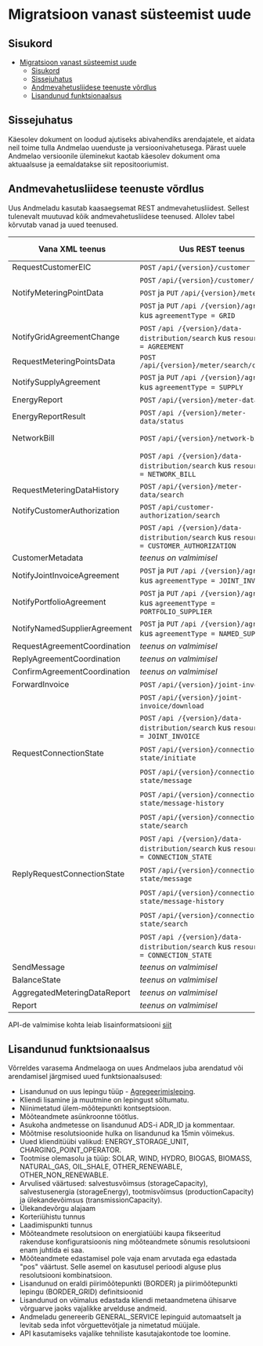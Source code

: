 # Migratsioon vanast süsteemist uude

## Sisukord

- [Migratsioon vanast süsteemist uude](#migratsioon-vanast-süsteemist-uude)
  - [Sisukord](#sisukord)
  - [Sissejuhatus](#sissejuhatus)
  - [Andmevahetusliidese teenuste võrdlus](#andmevahetusliidese-teenuste-võrdlus)
  - [Lisandunud funktsionaalsus](#lisandunud-funktsionaalsus)

## Sissejuhatus

Käesolev dokument on loodud ajutiseks abivahendiks arendajatele, et aidata neil toime tulla Andmelao uuenduste ja versioonivahetusega. Pärast uuele Andmelao versioonile üleminekut kaotab käesolev dokument oma aktuaalsuse ja eemaldatakse siit repositooriumist.

## Andmevahetusliidese teenuste võrdlus

Uus Andmeladu kasutab kaasaegsemat REST andmevahetusliidest. Sellest tulenevalt muutuvad kõik andmevahetusliidese teenused. Allolev tabel kõrvutab vanad ja uued teenused.

| Vana XML teenus              | Uus REST teenus                                                                               | Link teenuse kirjeldusele                                    |
|------------------------------|-----------------------------------------------------------------------------------------------|--------------------------------------------------------------|
| RequestCustomerEIC           | `POST` `/api/{version}/customer`                                                              | [Kliendi EIC](04-kliendi-eic.md)                             |
|                              | `POST` `/api/{version}/customer/search`                                                       | [Kliendi EIC](04-kliendi-eic.md)                             |
| NotifyMeteringPointData      | `POST` ja `PUT` `/api/{version}/meter`                                                        | [Mõõtepunktid](05-mootepunktid.md)                           |
|                              | `POST` ja `PUT` `/api /{version}/agreement` kus `agreementType = GRID`                        | [Mõõtepunktid](05-mootepunktid.md)                           |
| NotifyGridAgreementChange    | `POST` `/api /{version}/data-distribution/search` kus `resourceType = AGREEMENT`              | [Andmete levitamine](30-andmete-levitamine.md)               |
| RequestMeteringPointsData    | `POST` `/api/{version}/meter/search/customer`                                                 | [Kliendi EIC](04-kliendi-eic.md)                             |
| NotifySupplyAgreement        | `POST` ja `PUT` `/api /{version}/agreement` kus `agreementType = SUPPLY`                      | [Lepingud](06-lepingud.md)                                   |
| EnergyReport                 | `POST` `/api/{version}/meter-data`                                                            | [Mõõteandmed](12-mooteandmed.md)                             |
| EnergyReportResult           | `POST` `/api /{version}/meter-data/status`                                                    | [Mõõteandmed](12-mooteandmed.md)                             |
| NetworkBill                  | `POST` `/api/{version}/network-bill`                                                          | [Võrguteenuse arve](13-vorguteenuse-arve.md)                 |
|                              | `POST` `/api /{version}/data-distribution/search` kus `resourceType = NETWORK_BILL`           | [Andmete levitamine](30-andmete-levitamine.md)               |
| RequestMeteringDataHistory   | `POST` `/api/{version}/meter-data/search`                                                     | [Mõõteandmed](12-mooteandmed.md)                             |
| NotifyCustomerAuthorization  | `POST` `/api/customer-authorization/search`                                                   | [Mõõteandmed](12-mooteandmed.md)                             |
|                              | `POST` `/api /{version}/data-distribution/search` kus `resourceType = CUSTOMER_AUTHORIZATION` | [Andmete levitamine](30-andmete-levitamine.md)               |
| CustomerMetadata             | *teenus on valmimisel*                                                                        | -                                                            |
| NotifyJointInvoiceAgreement  | `POST` ja `PUT` `/api /{version}/agreement` kus `agreementType = JOINT_INVOICE`               | [Lepingud](06-lepingud.md)                                   |
| NotifyPortfolioAgreement     | `POST` ja `PUT` `/api /{version}/agreement` kus `agreementType = PORTFOLIO_SUPPLIER`          | [Lepingud](06-lepingud.md)                                   |
| NotifyNamedSupplierAgreement | `POST` ja `PUT` `/api /{version}/agreement` kus `agreementType = NAMED_SUPPLIER`              | [Lepingud](06-lepingud.md)                                   |
| RequestAgreementCoordination | *teenus on valmimisel*                                                                        | -                                                            |
| ReplyAgreementCoordination   | *teenus on valmimisel*                                                                        | -                                                            |
| ConfirmAgreementCoordination | *teenus on valmimisel*                                                                        | -                                                            |
| ForwardInvoice               | `POST` `/api/{version}/joint-invoice`                                                         | [Ühisarve](14-yhisarve.md)                                   |
|                              | `POST` `/api/{version}/joint-invoice/download`                                                | [Ühisarve](14-yhisarve.md)                                   |
|                              | `POST` `/api /{version}/data-distribution/search` kus `resourceType = JOINT_INVOICE`          | [Andmete levitamine](30-andmete-levitamine.md)               |
| RequestConnectionState       | `POST` `/api/{version}/connection-state/initiate`                                             | [Sisse ja välja lülitamine](21-valja-ja-sisse-lylitamine.md) |
|                              | `POST` `/api/{version}/connection-state/message`                                              | [Sisse ja välja lülitamine](21-valja-ja-sisse-lylitamine.md) |
|                              | `POST` `/api/{version}/connection-state/message-history`                                      | [Sisse ja välja lülitamine](21-valja-ja-sisse-lylitamine.md) |
|                              | `POST` `/api/{version}/connection-state/search`                                               | [Sisse ja välja lülitamine](21-valja-ja-sisse-lylitamine.md) |
|                              | `POST` `/api /{version}/data-distribution/search` kus `resourceType = CONNECTION_STATE`       | [Andmete levitamine](30-andmete-levitamine.md)               |
| ReplyRequestConnectionState  | `POST` `/api/{version}/connection-state/message`                                              | [Sisse ja välja lülitamine](21-valja-ja-sisse-lylitamine.md) |
|                              | `POST` `/api/{version}/connection-state/message-history`                                      | [Sisse ja välja lülitamine](21-valja-ja-sisse-lylitamine.md) |
|                              | `POST` `/api/{version}/connection-state/search`                                               | [Sisse ja välja lülitamine](21-valja-ja-sisse-lylitamine.md) |
|                              | `POST` `/api /{version}/data-distribution/search` kus `resourceType = CONNECTION_STATE`       | [Andmete levitamine](30-andmete-levitamine.md)               |
| SendMessage                  | *teenus on valmimisel*                                                                        | -                                                            |
| BalanceState                 | *teenus on valmimisel*                                                                        | -                                                            |
| AggregatedMeteringDataReport | *teenus on valmimisel*                                                                        | -                                                            |
| Report                       | *teenus on valmimisel*                                                                        | -                                                            |

API-de valmimise kohta leiab lisainformatsiooni [siit](50-tegevuskava.md)

## Lisandunud funktsionaalsus

Võrreldes varasema Andmelaoga on uues Andmelaos juba arendatud või arendamisel järgmised uued funktsionaalsused:

- Lisandunud on uus lepingu tüüp - [Agregeerimisleping](06.6-agregeerimisleping.md).
- Kliendi lisamine ja muutmine on lepingust sõltumatu.
- Niinimetatud ülem-mõõtepunkti kontseptsioon.
- Mõõteandmete asünkroonne töötlus.
- Asukoha andmetesse on lisandunud ADS-i ADR_ID ja kommentaar.
- Mõõtmise resolutsioonide hulka on lisandunud ka 15min võimekus.
- Uued klienditüübi valikud: ENERGY_STORAGE_UNIT, CHARGING_POINT_OPERATOR.
- Tootmise olemasolu ja tüüp: SOLAR, WIND, HYDRO, BIOGAS, BIOMASS, NATURAL_GAS, OIL_SHALE, OTHER_RENEWABLE, OTHER_NON_RENEWABLE.
- Arvulised väärtused: salvestusvõimsus (storageCapacity), salvestusenergia (storageEnergy), tootmisvõimsus (productionCapacity) ja ülekandevõimsus (transmissionCapacity).
- Ülekandevõrgu alajaam
- Korteriühistu tunnus
- Laadimispunkti tunnus
- Mõõteandmete resolutsioon on energiatüübi kaupa fikseeritud rakenduse konfiguratsioonis ning mõõteandmete sõnumis resolutsiooni enam juhtida ei saa.
- Mõõteandmete edastamisel pole vaja enam arvutada ega edastada "pos" väärtust. Selle asemel on kasutusel perioodi alguse plus resolutsiooni kombinatsioon.
- Lisandunud on eraldi piirimõõtepunkti (BORDER) ja piirimõõtepunkti lepingu (BORDER_GRID) definitsioonid
- Lisandunud on võimalus edastada kliendi metaandmetena ühisarve võrguarve jaoks vajalikke arvelduse andmeid.
- Andmeladu genereerib GENERAL_SERVICE lepinguid automaatselt ja levitab seda infot võrguettevõtjale ja nimetatud müüjale.
- API kasutamiseks vajalike tehniliste kasutajakontode toe loomine.
